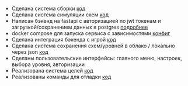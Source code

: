 * Сделана система сборки [код](https://github.com/Zizazar/ByteScrap/blob/master/ByteScrapGame/Assets/_Project/Scripts/ElectricitySystem/Systems/BuildingSystem.cs)
* Сделана система симуляции схем [код](https://github.com/Zizazar/ByteScrap/blob/master/ByteScrapGame/Assets/_Project/Scripts/ElectricitySystem/Systems/CircuitManager.cs)
* Написан бэкенд на fastapi с авторизацией по jwt токенам и загрузкой/сохранением данных в postgres [подробнее](https://github.com/Zizazar/ByteScrap/tree/master/Backend)
* docker compose для запуска сервиса с зависимостями [конфиг](https://github.com/Zizazar/ByteScrap/blob/master/Backend/docker-compose.yml)
* Сделана интеграция бэкенда с игрой [код](https://github.com/Zizazar/ByteScrap/blob/master/ByteScrapGame/Assets/_Project/Scripts/Api/GameApi.cs)
* Сделана система сохранения схем/уровней в облако / локально через json [код](https://github.com/Zizazar/ByteScrap/blob/master/ByteScrapGame/Assets/_Project/Scripts/ElectricitySystem/Systems/SaveSystem.cs)
* Сделаны пользовательские интерфейсы: главного меню, настроек, выбора уровня, авторизации
* Реализована система целей [код](https://github.com/Zizazar/ByteScrap/blob/master/ByteScrapGame%2FAssets%2F_Project%2FScripts%2FLevelAndGoals%2FGoalSystem.cs)
* Реализованы команды для отладки [код](https://github.com/Zizazar/ByteScrap/blob/master/ByteScrapGame%2FAssets%2F_Project%2FScripts%2FCommands%2FDebugCommands.cs)